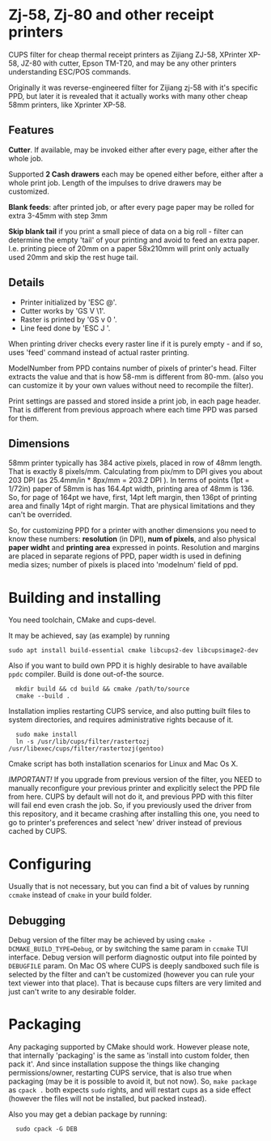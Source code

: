 Zj-58, Zj-80 and other receipt printers
=======================================

CUPS filter for cheap thermal receipt printers as Zijiang ZJ-58, XPrinter XP-58, JZ-80 with cutter, Epson TM-T20, and may be any other printers understanding ESC/POS commands.

Originally it was reverse-engineered filter for Zijiang zj-58 with it's specific PPD,
but later it is revealed that it actually works with many other cheap 58mm printers, like
Xprinter XP-58.

Features
--------

**Cutter**. If available, may be invoked either after every page, either after the whole job.

Supported **2 Cash drawers** each may be opened either before, either after a whole print job. Length of the impulses to drive drawers may be customized.

**Blank feeds**: after printed job, or after every page paper may be rolled for extra 3-45mm with step 3mm

**Skip blank tail** if you print a small piece of data on a big roll - filter can determine the empty 'tail' of your printing and avoid to feed an extra paper. I.e. printing piece of 20mm on a paper 58x210mm will print only actually used 20mm and skip the rest huge tail.

Details
-------

 * Printer initialized by 'ESC @'.
 * Cutter works by 'GS V \1'.
 * Raster is printed by 'GS v 0 <x> <y>'.
 * Line feed done by 'ESC J <N>'.

When printing driver checks every raster line if it is purely empty - and if so, uses 'feed' command instead of actual raster printing.

ModelNumber from PPD contains number of pixels of printer's head. Filter extracts the value and that is how 58-mm is different from 80-mm. (also you can customize it by your own values without need to recompile the filter).

Print settings are passed and stored inside a print job, in each page header. That is different from previous approach where each time PPD was parsed for them.

Dimensions
----------

58mm printer typically has 384 active pixels, placed in row of 48mm length. That is exactly 8 pixels/mm. Calculating from pix/mm to DPI gives you about 203 DPI (as 25.4mm/in * 8px/mm = 203.2 DPI ). In terms of points (1pt = 1/72in) paper of 58mm is has 164.4pt width, printing area of 48mm is 136. So, for page of 164pt we have, first, 14pt left margin, then 136pt of printing area and finally 14pt of right margin. That are physical limitations and they can't be overrided.

So, for customizing PPD for a printer with another dimensions you need to know these numbers: **resolution** (in DPI), **num of pixels**, and also physical **paper widht** and **printing area** expressed in points. Resolution and margins are placed in separate regions of PPD, paper width is used in defining media sizes; number of pixels is placed into 'modelnum' field of ppd.


Building and installing
=======================

You need toolchain, CMake and cups-devel.

It may be achieved, say (as example) by running
```
sudo apt install build-essential cmake libcups2-dev libcupsimage2-dev
```

Also if you want to build own PPD it is highly desirable to have available `ppdc` compiler.
Build is done out-of-the source.

```
  mkdir build && cd build && cmake /path/to/source
  cmake --build .
```

Installation implies restarting CUPS service, and also putting built files to system directories, and requires administrative rights because of it.

```
  sudo make install
  ln -s /usr/lib/cups/filter/rastertozj /usr/libexec/cups/filter/rastertozj(gentoo)
```

Cmake script has both installation scenarios for Linux and Mac Os X.

*IMPORTANT!* If you upgrade from previous version of the filter, you NEED to manually reconfigure your previous printer and explicitly select the PPD file from here.
CUPS by default will not do it, and previous PPD with this filter will fail end even crash the job. So, if you previously used the driver from this repository, and it became crashing after installing this one, you need to go to printer's preferences and select 'new' driver instead of previous cached by CUPS.

Configuring
===========

Usually that is not necessary, but you can find a bit of values by running `ccmake` instead of `cmake` in your build folder.

Debugging
---------

Debug version of the filter may be achieved by using `cmake -DCMAKE_BUILD_TYPE=Debug`, or by switching the same param in `ccmake` TUI interface. Debug version will perform diagnostic output into file pointed by `DEBUGFILE` param. On Mac OS where CUPS is deeply sandboxed such file is selected by the filter and can't be customized (however you can rule your text viewer into that place). That is because cups filters are very limited and just can't write to any desirable folder.

Packaging
=========

Any packaging supported by CMake should work. However please note, that internally 'packaging' is the same as 'install into custom folder, then pack it'. And since installation suppose the things like changing permissions/owner, restarting CUPS service, that is also true when packaging (may be it is possible to avoid it, but not now). So, `make package` as `cpack .` both expects `sudo` rights, and will restart cups as a side effect (however the files will not be installed, but packed instead).

Also you may get a debian package by running:
```
  sudo cpack -G DEB
```

